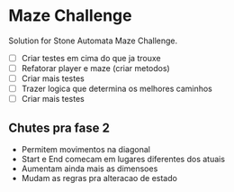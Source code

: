 # Maze Challenge

Solution for Stone Automata Maze Challenge.

- [ ] Criar testes em cima do que ja trouxe
- [ ] Refatorar player e maze (criar metodos)
- [ ] Criar mais testes
- [ ] Trazer logica que determina os melhores caminhos
- [ ] Criar mais testes

## Chutes pra fase 2

- Permitem movimentos na diagonal
- Start e End comecam em lugares diferentes dos atuais
- Aumentam ainda mais as dimensoes
- Mudam as regras pra alteracao de estado
